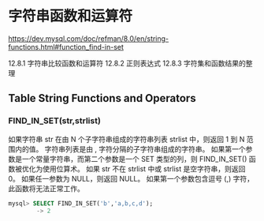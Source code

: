 # 字符串函数和运算符

<https://dev.mysql.com/doc/refman/8.0/en/string-functions.html#function_find-in-set>

12.8.1 字符串比较函数和运算符
12.8.2 正则表达式
12.8.3 字符集和函数结果的整理

## Table String Functions and Operators

### FIND_IN_SET(str,strlist)

如果字符串 str 在由 N 个子字符串组成的字符串列表 strlist 中，则返回 1 到 N 范围内的值。 字符串列表是由 , 字符分隔的子字符串组成的字符串。 如果第一个参数是一个常量字符串，而第二个参数是一个 SET 类型的列，则 FIND_IN_SET() 函数被优化为使用位算术。 如果 str 不在 strlist 中或 strlist 是空字符串，则返回 0。 如果任一参数为 NULL，则返回 NULL。 如果第一个参数包含逗号 (,) 字符，此函数将无法正常工作。

```sql
mysql> SELECT FIND_IN_SET('b','a,b,c,d');
        -> 2
```
